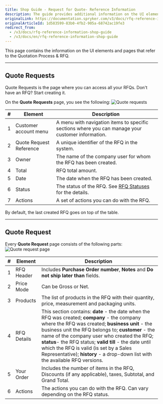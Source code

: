 ```yaml
---
title: Shop Guide - Request for Quote- Reference Information
description: The guide provides additional information on the UI elements you see on the Quote Requests pages.
originalLink: https://documentation.spryker.com/v3/docs/rfq-reference-information-shop-guide
originalArticleId: 1d583599-83b0-4fb2-905a-68742ac19fe3
redirect_from:
  - /v3/docs/rfq-reference-information-shop-guide
  - /v3/docs/en/rfq-reference-information-shop-guide
---
```


This page contains the information on the UI elements and pages that refer to the Quotation Process & RFQ.
***
## Quote Requests
Quote Requests is the page where you can access all your RFQs. Don't have an RFQ? Start creating it.

On the **Quote Requests** page, you see the following:
![Quote requests](https://spryker.s3.eu-central-1.amazonaws.com/docs/User+Guides/Shop+User+Guides/RFQ/Shop+Guide+-+Request+for+Quote:+Reference+Information/quote-requests.png) 

| # | Element | Description |
|---|---|---|
| 1 | Customer account menu | A menu with navigation items to specific sections where you can manage your customer information. |
| 2 | Quote Request Reference | A unique identifier of the RFQ in the system. |
| 3 | Owner | The name of the company user for whom the RFQ has been created. |
| 4 | Total | RFQ total amount. |
| 5 | Date | The date when the RFQ has been created. |
| 6 | Status | The status of the RFQ. See [RFQ Statuses](https://documentation.spryker.com/v3/docs/quotation-process-feature-overview#rfq-statuses) for the details. |
| 7 | Actions | A set of actions you can do with the RFQ. |

By default, the last created RFQ goes on top of the table.
***
## Quote Request

Every **Quote Request** page consists of the following parts:
![Quote request page](https://spryker.s3.eu-central-1.amazonaws.com/docs/User+Guides/Shop+User+Guides/RFQ/Shop+Guide+-+Request+for+Quote:+Reference+Information/quote-request-page.png) 

| # | Element | Description |
|---|---|---|
| 1 | RFQ Header | Includes **Purchase Order number**, **Notes** and **Do not ship later than** fields. |
| 2 | Price Mode | Can be Gross or Net. |
| 3 | Products | The list of products in the RFQ with their quantity, price, measurement and packaging units. |
| 4 | RFQ Details | This section contains: **date** - the date when the RFQ was created; **company** - the company where the RFQ was created; **business unit** - the business unit the RFQ belongs to; **customer** - the name of the company user who created the RFQ; **status**-  the RFQ status; **valid till** - the date until which the RFQ is valid (is set by a Sales Representative); **history** - a drop-down list with the available RFQ versions. |
| 5 | Your Order | Includes the number of items in the RFQ, Discounts (if any applicable), taxes, Subtotal, and Grand Total. |
| 6 | Actions | The actions you can do with the RFQ. Can vary depending on the RFQ status. |

<!-- Last review date: Aug 1, 2019 -->

